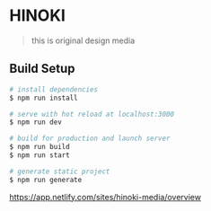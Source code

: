 # HINOKI

> this is original design media

## Build Setup

``` bash
# install dependencies
$ npm run install

# serve with hot reload at localhost:3000
$ npm run dev

# build for production and launch server
$ npm run build
$ npm run start

# generate static project
$ npm run generate
```



https://app.netlify.com/sites/hinoki-media/overview